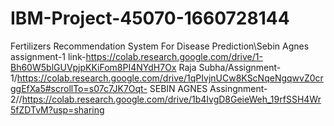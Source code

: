 # IBM-Project-45070-1660728144
Fertilizers Recommendation System For Disease Prediction\Sebin Agnes
assignment-1 link-https://colab.research.google.com/drive/1-Bh60W5blGUVpjpKKiFom8PI4NYdH7Ox
Raja Subha/Assignment-1/https://colab.research.google.com/drive/1qPIvjnUCw8KScNqeNgqwvZ0crggEfXa5#scrollTo=s07c7JK7Oqt-
SEBIN AGNES Assingnment-2//https://colab.research.google.com/drive/1b4IvgD8GeieWeh_19rfSSH4Wr5fZDTvM?usp=sharing

